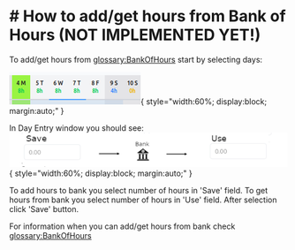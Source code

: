 # # How to add/get hours from Bank of Hours (NOT IMPLEMENTED YET!)

To add/get hours from  <glossary:BankOfHours> start by selecting days:

![Day selection](./assets/day-selection.png){ style="width:60%; display:block; margin:auto;" }

In Day Entry window you should see:
![Bank of Hours](./assets/bank-hours.png){ style="width:60%; display:block; margin:auto;" }

To add hours to bank you select number of hours in 'Save' field. To get hours from bank you select number of hours in 'Use' field.
After selection click 'Save' button.

For information when you can add/get hours from bank check <glossary:BankOfHours>
